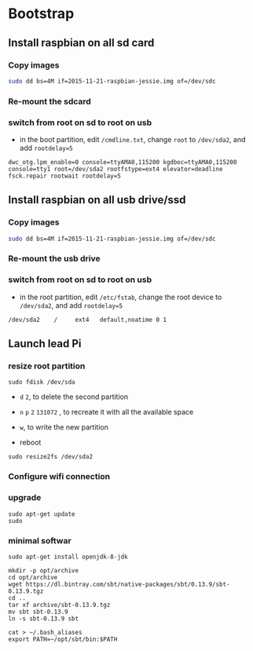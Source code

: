 # Bootstrap

## Install raspbian on all sd card

### Copy images

```bash
sudo dd bs=4M if=2015-11-21-raspbian-jessie.img of=/dev/sdc
```

### Re-mount the sdcard

### switch from root on sd to root on usb

* in the boot partition, edit `/cmdline.txt`, change `root` to `/dev/sda2`, and add `rootdelay=5`

```
dwc_otg.lpm_enable=0 console=ttyAMA0,115200 kgdboc=ttyAMA0,115200 console=tty1 root=/dev/sda2 rootfstype=ext4 elevator=deadline fsck.repair rootwait rootdelay=5
```

## Install raspbian on all usb drive/ssd

### Copy images

```bash
sudo dd bs=4M if=2015-11-21-raspbian-jessie.img of=/dev/sdc
```

### Re-mount the usb drive

### switch from root on sd to root on usb

* in the root partition, edit `/etc/fstab`, change the root device to `/dev/sda2`, and add `rootdelay=5`

```
/dev/sda2    /     ext4   default,noatime 0 1
```

## Launch lead Pi

### resize root partition

```
sudo fdisk /dev/sda
```

* `d` `2`, to delete the second partition

* `n` `p` `2` `131072` <default>, to recreate it with all the available space

* `w`, to write the new partition

* reboot

```
sudo resize2fs /dev/sda2
```

### Configure wifi connection

### upgrade

```
sudo apt-get update
sudo 
```

### minimal softwar

```
sudo apt-get install openjdk-8-jdk
```

```
mkdir -p opt/archive
cd opt/archive
wget https://dl.bintray.com/sbt/native-packages/sbt/0.13.9/sbt-0.13.9.tgz
cd ..
tar xf archive/sbt-0.13.9.tgz
mv sbt sbt-0.13.9
ln -s sbt-0.13.9 sbt
```

```
cat > ~/.bash_aliases
export PATH=~/opt/sbt/bin:$PATH
```


